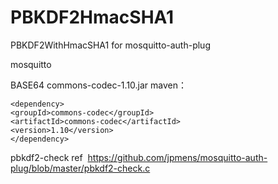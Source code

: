 # PBKDF2HmacSHA1
PBKDF2WithHmacSHA1 for mosquitto-auth-plug

mosquitto

BASE64 
commons-codec-1.10.jar
maven：
<!-- https://mvnrepository.com/artifact/commons-codec/commons-codec -->
    <dependency>
    <groupId>commons-codec</groupId>
    <artifactId>commons-codec</artifactId>
    <version>1.10</version>
	</dependency>
  </dependencies>
  
  pbkdf2-check 
  ref
  https://github.com/jpmens/mosquitto-auth-plug/blob/master/pbkdf2-check.c
